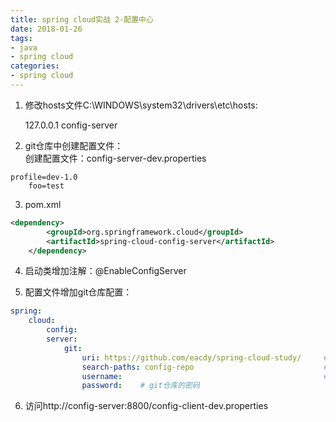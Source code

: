 ```yaml
---
title: spring cloud实战 2-配置中心
date: 2018-01-26
tags: 
- java
- spring cloud
categories: 
- spring cloud
---
```


1. 修改hosts文件C:\WINDOWS\system32\drivers\etc\hosts:  

    127.0.0.1 config-server  
    
2. git仓库中创建配置文件：  
    创建配置文件：config-server-dev.properties  
      
```properties
profile=dev-1.0  
    foo=test    
```
3. pom.xml  

```xml
<dependency>
        <groupId>org.springframework.cloud</groupId>
        <artifactId>spring-cloud-config-server</artifactId>
    </dependency>
```

4. 启动类增加注解：@EnableConfigServer  

5. 配置文件增加git仓库配置： 
    
```yaml
spring:
    cloud:
        config:
        server:
            git:
                uri: https://github.com/eacdy/spring-cloud-study/     # 配置git仓库的地址
                search-paths: config-repo                             # git仓库地址下的相对地址，可以配置多个，用,分割。
                username:                                             # git仓库的账号
                password:    # git仓库的密码
```
              
6. 访问http://config-server:8800/config-client-dev.properties  



